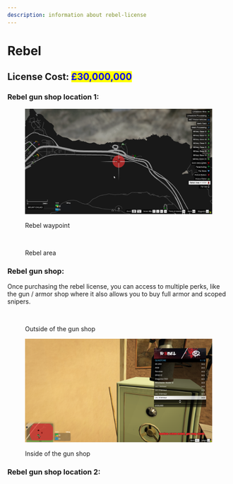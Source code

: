 ```yaml
---
description: information about rebel-license
---
```


# Rebel

## License Cost: <mark style="color:blue;">£30,000,000</mark>

### Rebel gun shop location 1:

<div>

<figure><img src="../.gitbook/assets/Rebel 4.png" alt=""><figcaption><p>Rebel waypoint</p></figcaption></figure>

 

<figure><img src="../.gitbook/assets/rebel1.png" alt=""><figcaption><p>Rebel area</p></figcaption></figure>

</div>

### Rebel gun shop:

Once purchasing the rebel license, you can access to multiple perks, like the gun / armor shop where it also allows you to buy full armor and scoped snipers.

<div>

<figure><img src="../.gitbook/assets/rebel1.png" alt=""><figcaption><p>Outside of the gun shop</p></figcaption></figure>

 

<figure><img src="../.gitbook/assets/Rebel2.png" alt=""><figcaption><p>Inside of the gun shop</p></figcaption></figure>

</div>

### Rebel gun shop location 2:
